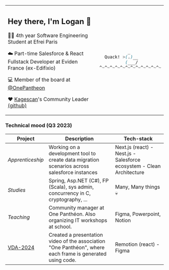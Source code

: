 <table><tr><td>

## Hey there, I'm Logan :wave: 

👨‍🎓 4th year Software Engineering Student at Efrei Paris

:cloud: Part-time Salesforce & React Fullstack Developer at Eviden France (ex-Edifixio)

💻 Member of the board at [@OnePantheon](https://github.com/onepantheon) 

:heart: [Kagescan](https://kagescan.fr)'s Community Leader [(github)](https://github.com/Kagescan)


<img width=1000/>

</td><td>

```css 
           _
  Quack! >(.)__
          (___/
^~^~^~^~^~^~^~^~^~^~^~^~
```

</td></tr></table>

### Technical mood (Q3 2023)

| Project | Description | Tech-stack |
| -------------- | -------------- | ------------- |
| *Apprenticeship* | Working on a development tool to create data migration scenarios across salesforce instances | Next.js (react) - Nest.js - Salesforce ecosystem - Clean Architecture |
| *Studies* | Spring, Asp.NET (C#), FP (Scala), sys admin, concurrency in C, cryptography, ... | Many, Many things :skull: |
| *Teaching* | Community manager at One Panthéon. Also organizing IT workshops at school. | Figma, Powerpoint, Notion |
| [VDA-2024](https://github.com/OnePantheon/VDA-2024) | Created a presentation video of the association "One Panthéon", where each frame is generated using code. | Remotion (react) - Figma |

<!--
![LWC](https://media.discordapp.net/attachments/974222396200452128/997995044235640913/unknown.png?width=30&height=30) ![Apex](https://media.discordapp.net/attachments/974222396200452128/997995044608946279/unknown.png?width=30&height=30) 

| - No personal projects - | *Overwhelmed by school* | x |
| [kagescan-nuxt](https://github.com/LoganTann/kagescan-nuxt) | School project : Rewrite kagescan.fr while learning nuxt v3 | ![nuxt](https://media.discordapp.net/attachments/974222396200452128/997995044948693003/unknown.png?width=98&height=30) ![tailwind](https://media.discordapp.net/attachments/974222396200452128/997995046450233484/unknown.png?width=128&height=25)| 

| [redbeansoup-v2](https://github.com/LoganTann/redbeansoup-v2) | Monolithic discord bot project, powered by discordeno. Includes its own dev framework and dashboard. | ![discordeno](https://media.discordapp.net/attachments/974222396200452128/998002679659892786/unknown.png?width=30&height=30) ![deno](https://media.discordapp.net/attachments/974222396200452128/997995045741408286/unknown.png?width=30&height=30) ![typescript](https://media.discordapp.net/attachments/974222396200452128/997995045359714334/unknown.png?width=30&height=30) |
| [discord-shimejis](https://github.com/LoganTann/discord-shimejis) | Betterdiscord plugin that adds a desktop pet in your client | ![typescript](https://media.discordapp.net/attachments/974222396200452128/997995045359714334/unknown.png?width=30&height=30) (DOM) |

 ![supabase](https://media.discordapp.net/attachments/974222396200452128/997995046106320986/unknown.png?width=128&height=25) 
-->
